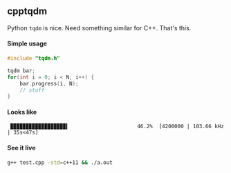 ## cpptqdm

Python `tqdm` is nice. Need something similar for C++. That's this.

#### Simple usage
```cpp
#include "tqdm.h"

tqdm bar;
for(int i = 0; i < N; i++) {
    bar.progress(i, N);
    // stuff
}
```

#### Looks like
```
 ▉▉▉▉▉▉▉▉▉▉▉▉▉▉▉▉▉▉▍                      46.2%  [4200000 | 103.66 kHz | 35s<47s]
```

#### See it live
```bash
g++ test.cpp -std=c++11 && ./a.out
```
